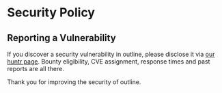 # Security Policy

## Reporting a Vulnerability

If you discover a security vulnerability in outline, please disclose it via [our huntr page](https://huntr.dev/repos/${owner}/${repo}/). Bounty eligibility, CVE assignment, response times and past reports are all there.

Thank you for improving the security of outline.
